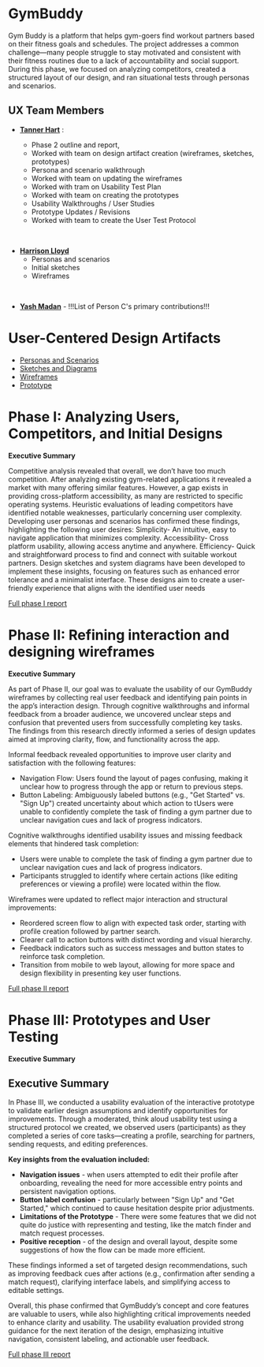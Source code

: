 # GymBuddy

Gym Buddy is a platform that helps gym-goers find workout partners based on their fitness goals and schedules. The project addresses a common challenge—many people struggle to stay motivated and consistent with their fitness routines due to a lack of accountability and social support. During this phase, we focused on analyzing competitors, created a structured layout of our design, and ran situational tests through personas and scenarios.

## UX Team Members

* **[Tanner Hart](https://usabilityengineering.github.io/portfolio-TannerHartt/)** :
  
  - Phase 2 outline and report,
  - Worked with team on design artifact creation (wireframes, sketches, prototypes)
  - Persona and scenario walkthrough
  - Worked with team on updating the wireframes
  - Worked with tram on Usability Test Plan
  - Worked with team on creating the prototypes
  - Usability Walkthroughs / User Studies
  - Prototype Updates / Revisions
  - Worked with team to create the User Test Protocol
<br>
 
* **[Harrison Lloyd](https://usabilityengineering.github.io/portfolio-harryalloyd/)**
  - Personas and scenarios
  - Initial sketches
  - Wireframes
<br>
  
* **[Yash Madan](https://github.com/UsabilityEngineering/portfolio-YashMadan28)** - !!!List of Person C's primary contributions!!!

# User-Centered Design Artifacts

* [Personas and Scenarios](personas/)
* [Sketches and Diagrams](sketches/)
* [Wireframes](wireframes/)
* [Prototype](#)

# Phase I: Analyzing Users, Competitors, and Initial Designs

**Executive Summary**

Competitive analysis revealed that overall, we don’t have too much competition. After analyzing existing gym-related applications it revealed a market with many offering similar features. However, a gap exists in providing cross-platform accessibility, as many are restricted to specific operating systems. Heuristic evaluations of leading competitors have identified notable weaknesses, particularly concerning user complexity. Developing user personas and scenarios has confirmed these findings, highlighting the following user desires: Simplicity- An intuitive, easy to navigate application that minimizes complexity. Accessibility- Cross platform usability, allowing access anytime and anywhere. Efficiency- Quick and straightforward process to find and connect with suitable workout partners. Design sketches and system diagrams have been developed to implement these insights, focusing on features such as enhanced error tolerance and a minimalist interface. These designs aim to create a user-friendly experience that aligns with the identified user needs

[Full phase I report](phaseI/)

# Phase II: Refining interaction and designing wireframes

**Executive Summary**

As part of Phase II, our goal was to evaluate the usability of our GymBuddy wireframes by collecting real user feedback and identifying pain points in the app’s interaction design. Through cognitive walkthroughs and informal feedback from a broader audience, we uncovered unclear steps and confusion that prevented users from successfully completing key tasks. The findings from this research directly informed a series of design updates aimed at improving clarity, flow, and functionality across the app.

Informal feedback revealed opportunities to improve user clarity and satisfaction with the following features:
- Navigation Flow: Users found the layout of pages confusing, making it unclear how to progress through the app or return to previous steps.
- Button Labeling: Ambiguously labeled buttons (e.g., "Get Started" vs. "Sign Up") created uncertainty about which action to tUsers were unable to confidently complete the task of finding a gym partner due to unclear navigation cues and lack of progress indicators.

Cognitive walkthroughs identified usability issues and missing feedback elements that hindered task completion:
- Users were unable to complete the task of finding a gym partner due to unclear navigation cues and lack of progress indicators.
- Participants struggled to identify where certain actions (like editing preferences or viewing a profile) were located within the flow.

Wireframes were updated to reflect major interaction and structural improvements:
- Reordered screen flow to align with expected task order, starting with profile creation followed by partner search.
- Clearer call to action buttons with distinct wording and visual hierarchy.
- Feedback indicators such as success messages and button states to reinforce task completion.
- Transition from mobile to web layout, allowing for more space and design flexibility in presenting key user functions.

[Full phase II report](phaseII/)

# Phase III: Prototypes and User Testing

**Executive Summary**

## Executive Summary

In Phase III, we conducted a usability evaluation of the interactive prototype to validate earlier design assumptions and identify opportunities for improvements. Through a moderated, think aloud usability test using a structured protocol we created, we observed users (participants) as they completed a series of core tasks—creating a profile, searching for partners, sending requests, and editing preferences.

**Key insights from the evaluation included:**

- **Navigation issues** - when users attempted to edit their profile after onboarding, revealing the need for more accessible entry points and persistent navigation options.
- **Button label confusion** - particularly between "Sign Up" and "Get Started," which continued to cause hesitation despite prior adjustments.
- **Limitations of the Prototype** - There were some features that we did not quite do justice with representing and testing, like the match finder and match request processes.
- **Positive reception** - of the design and overall layout, despite some suggestions of how the flow can be made more efficient.

These findings informed a set of targeted design recommendations, such as improving feedback cues after actions (e.g., confirmation after sending a match request), clarifying interface labels, and simplifying access to editable settings.

Overall, this phase confirmed that GymBuddy’s concept and core features are valuable to users, while also highlighting critical improvements needed to enhance clarity and usability. The usability evaluation provided strong guidance for the next iteration of the design, emphasizing intuitive navigation, consistent labeling, and actionable user feedback.


[Full phase III report](phaseIII/)
